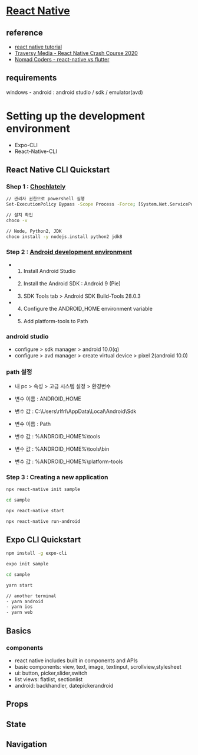 # [React Native](https://reactnative.dev/)

## reference

- [react native tutorial](https://reactnative.dev/docs/tutorial)
- [Traversy Media - React Native Crash Course 2020](https://www.youtube.com/watch?v=Hf4MJH0jDb4)
- [Nomad Coders - react-native vs flutter](https://www.youtube.com/watch?v=siow15Yn8r8)

## requirements

windows - android : android studio / sdk / emulator(avd)

# Setting up the development environment

- Expo-CLI
- React-Native-CLI

## React Native CLI Quickstart

### Shep 1 : [Chochlately](https://chocolatey.org/)

```sh
// 관리자 권한으로 powershell 실행
Set-ExecutionPolicy Bypass -Scope Process -Force; [System.Net.ServicePointManager]::SecurityProtocol = [System.Net.ServicePointManager]::SecurityProtocol -bor 3072; iex ((New-Object System.Net.WebClient).DownloadString('https://chocolatey.org/install.ps1'))

// 설치 확인
choco -v

// Node, Python2, JDK
choco install -y nodejs.install python2 jdk8
```

### Step 2 : [Android development environment](https://developer.android.com/studio)

- 1. Install Android Studio
- 2. Install the Android SDK : Android 9 (Pie)
- 3. SDK Tools tab > Android SDK Build-Tools 28.0.3
- 4. Configure the ANDROID_HOME environment variable
- 5. Add platform-tools to Path

### android studio

- configure > sdk manager > android 10.0(q)
- configure > avd manager > create virtual device > pixel 2(android 10.0)

### path 설정

- 내 pc > 속성 > 고급 시스템 설정 > 환경변수
- 변수 이름 : ANDROID_HOME
- 변수 값 : C:\Users\rlfrl\AppData\Local\Android\Sdk

- 변수 이름 : Path
- 변수 값 : %ANDROID_HOME%\tools
- 변수 값 : %ANDROID_HOME%\tools\bin
- 변수 값 : %ANDROID_HOME%\platform-tools

### Step 3 : Creating a new application

```sh
npx react-native init sample

cd sample

npx react-native start

npx react-native run-android
```

## Expo CLI Quickstart

```sh
npm install -g expo-cli

expo init sample

cd sample

yarn start

// another terminal
- yarn android
- yarn ios
- yarn web

```

## Basics

### components

- react native includes built in components and APIs
- basic components: view, text, image, textinput, scrollview,stylesheet
- ui: button, picker,slider,switch
- list views: flatlist, sectionlist
- android: backhandler, datepickerandroid

## Props

## State

## Navigation
